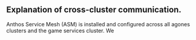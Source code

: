 ## Explanation of cross-cluster communication.

Anthos Service Mesh (ASM) is installed and configured across all agones clusters and the game services cluster. We 